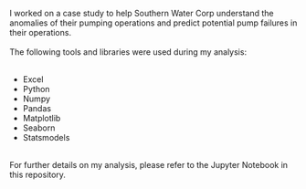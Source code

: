 I worked on a case study to help Southern Water Corp understand the anomalies of their pumping operations and predict potential pump failures in their operations.<br />
<br />
The following tools and libraries were used during my analysis:<br />
<br />
* Excel<br />
* Python<br />
* Numpy<br />
* Pandas<br />
* Matplotlib<br />
* Seaborn<br />
* Statsmodels<br />
<br />
For further details on my analysis, please refer to the Jupyter Notebook in this repository.<br />

